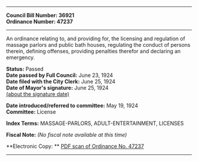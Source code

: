 * * * * *  
  
**Council Bill Number: [](#h0)[](#h2)36921**   
**Ordinance Number: 47237**  
  
* * * * *  
  
An ordinance relating to, and providing for, the licensing and regulation of massage parlors and public bath houses, regulating the conduct of persons therein, defining offenses, providing penalties therefor and declaring an emergency.  
  
**Status:** Passed   
**Date passed by Full Council:** June 23, 1924   
**Date filed with the City Clerk:** June 25, 1924   
**Date of Mayor's signature:** June 25, 1924   
[(about the signature date)](/~public/approvaldate.htm)   
  
  
**Date introduced/referred to committee:** May 19, 1924   
**Committee:** License   
  
**Index Terms:** MASSAGE-PARLORS, ADULT-ENTERTAINMENT, LICENSES  
  
**Fiscal Note:** *(No fiscal note available at this time)*  
  
**Electronic Copy: ** [PDF scan of Ordinance No. 47237](/~archives/Ordinances/Ord_47237.pdf)  
  
* * * * *  
